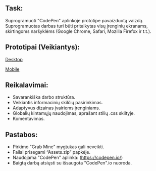## Task:

Suprogramuoti "CodePen" aplinkoje prototipe pavaizduotą vaizdą. Suprogramuotas darbas turi būti pritaikytas visų įrenginių ekranams, skirtingoms naršyklėms (Google Chrome, Safari, Mozilla Firefox ir t.t.).



## Prototipai (Veikiantys):

[Desktop](https://xd.adobe.com/view/71aa4c0a-e981-467c-8520-344513801d0f-24f9/)

[Mobile](https://xd.adobe.com/view/1fc48004-d069-4cfc-a9e8-c3c8baa5e099-4a97/)



## Reikalavimai:

- Savarankiška darbo struktūra.
- Veikiantis informacinių skilčių pasirinkimas.
- Adaptyvus dizainas įvairiems įrenginiams.
- Globalių kintamųjų naudojimas, aprašant stilių .css skiltyje.
- Komentavimas.

## Pastabos:

- Pirkimo "Grab Mine" mygtukas gali neveikti.
- Failai prisegami “Assets.zip” papkėje.
- Naudojama "CodePen" aplinka: (https://codepen.io/)
- Baigtą darbą atsiųsti su išsaugota "CodePen".io nuoroda.
